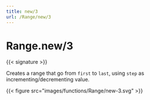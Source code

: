 ```yaml
---
title: new/3
url: /Range/new/3
---
```


# Range.new/3

{{< signature >}}

Creates a range that go from `first` to `last`, using `step` as incrementing/decrementing value.

{{< figure src="images/functions/Range/new-3.svg" >}}
